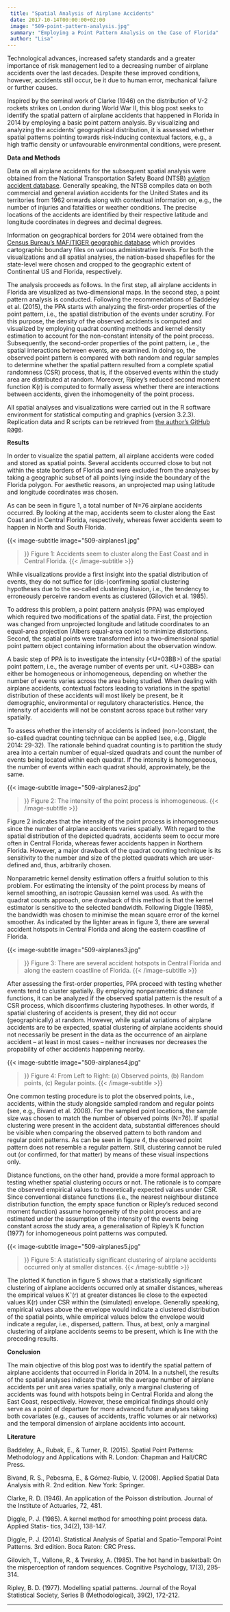 ```yaml
---
 title: "Spatial Analysis of Airplane Accidents"
 date: 2017-10-14T00:00:00+02:00
 image: "509-point-pattern-analysis.jpg"
 summary: "Employing a Point Pattern Analysis on the Case of Florida"
 author: "Lisa"
---
```



Technological advances, increased safety standards and a greater
importance of risk management led to a decreasing number of airplane
accidents over the last decades. Despite these improved conditions,
however, accidents still occur, be it due to human error, mechanical
failure or further causes.

Inspired by the seminal work of Clarke (1946) on the distribution of V-2
rockets strikes on London during World War II, this blog post seeks to
identify the spatial pattern of airplane accidents that happened in
Florida in 2014 by employing a basic point pattern analysis. By
visualizing and analyzing the accidents’ geographical distribution, it
is assessed whether spatial patterns pointing towards risk-inducing
contextual factors, e.g., a high traffic density or unfavourable
environmental conditions, were present.

**Data and Methods**

Data on all airplane accidents for the subsequent spatial analysis were
obtained from the National Transportation Safety Board (NTSB) [aviation
accident
database](https://www.ntsb.gov/_layouts/ntsb.aviation/index.aspx).
Generally speaking, the NTSB compiles data on both commercial and
general aviation accidents for the United States and its territories
from 1962 onwards along with contextual information on, e.g., the number
of injuries and fatalities or weather conditions. The precise locations
of the accidents are identified by their respective latitude and
longitude coordinates in degrees and decimal degrees.

Information on geographical borders for 2014 were obtained from the
[Census Bureau’s MAF/TIGER geographic
database](https://www.census.gov/geo/reference/gtc/gtc_maftiger.html)
which provides cartographic boundary files on various administrative
levels. For both the visualizations and all spatial analyses, the
nation-based shapefiles for the state-level were chosen and cropped to
the geographic extent of Continental US and Florida, respectively.

The analysis proceeds as follows. In the first step, all airplane
accidents in Florida are visualized as two-dimensional maps. In the
second step, a point pattern analysis is conducted. Following the
recommendations of Baddeley et al. (2015), the PPA starts with analyzing
the first-order properties of the point pattern, i.e., the spatial
distribution of the events under scrutiny. For this purpose, the density
of the observed accidents is computed and visualized by employing
quadrat counting methods and kernel density estimation to account for
the non-constant intensity of the point process. Subsequently, the
second-order properties of the point pattern, i.e., the spatial
interactions between events, are examined. In doing so, the observed
point pattern is compared with both random and regular samples to
determine whether the spatial pattern resulted from a complete spatial
randomness (CSR) process, that is, if the observed events within the
study area are distributed at random. Moreover, Ripley’s reduced second
moment function K(r) is computed to formally assess whether there are
interactions between accidents, given the inhomogeneity of the point
process.

All spatial analyses and visualizations were carried out in the R
software environment for statistical computing and graphics (version
3.2.3). Replication data and R scripts can be retrieved from [the
author’s GitHub
page](https://github.com/lhehnke/aircrash-analysis-data).

**Results**

In order to visualize the spatial pattern, all airplane accidents were
coded and stored as spatial points. Several accidents occurred close to
but not within the state borders of Florida and were excluded from the
analyses by taking a geographic subset of all points lying inside the
boundary of the Florida polygon. For aesthetic reasons, an unprojected
map using latitude and longitude coordinates was chosen.

As can be seen in figure 1, a total number of N=76 airplane accidents
occurred. By looking at the map, accidents seem to cluster along the
East Coast and in Central Florida, respectively, whereas fewer accidents
seem to happen in North and South Florida.

{{< image-subtitle
    image="509-airplanes1.jpg"
>}}
Figure 1: Accidents seem to cluster along the East Coast and in Central Florida.
{{< /image-subtitle >}}

While visualizations provide a first insight into the spatial
distribution of events, they do not suffice for (dis-)confirming spatial
clustering hypotheses due to the so-called clustering illusion, i.e.,
the tendency to erroneously perceive random events as clustered
(Gilovich et al. 1985).

To address this problem, a point pattern analysis (PPA) was employed
which required two modifications of the spatial data. First, the
projection was changed from unprojected longitude and latitude
coordinates to an equal-area projection (Albers equal-area conic) to
minimize distortions. Second, the spatial points were transformed into a
two-dimensional spatial point pattern object containing information
about the observation window.

A basic step of PPA is to investigate the intensity (<U+03BB>) of the spatial
point pattern, i.e., the average number of events per unit. <U+03BB> can either
be homogeneous or inhomogeneous, depending on whether the number of
events varies across the area being studied. When dealing with airplane
accidents, contextual factors leading to variations in the spatial
distribution of these accidents will most likely be present, be it
demographic, environmental or regulatory characteristics. Hence, the
intensity of accidents will not be constant across space but rather vary
spatially.

To assess whether the intensity of accidents is indeed (non-)constant,
the so-called quadrat counting technique can be applied (see, e.g.,
Diggle 2014: 29-32). The rationale behind quadrat counting is to
partition the study area into a certain number of equal-sized quadrats
and count the number of events being located within each quadrat. If the
intensity is homogeneous, the number of events within each quadrat
should, approximately, be the same.

{{< image-subtitle
    image="509-airplanes2.jpg"
>}}
Figure 2: The intensity of the point process is inhomogeneous.
{{< /image-subtitle >}}

Figure 2 indicates that the intensity of the point process is
inhomogeneous since the number of airplane accidents varies spatially.
With regard to the spatial distribution of the depicted quadrats,
accidents seem to occur more often in Central Florida, whereas fewer
accidents happen in Northern Florida. However, a major drawback of the
quadrat counting technique is its sensitivity to the number and size of
the plotted quadrats which are user-defined and, thus, arbitrarily
chosen.

Nonparametric kernel density estimation offers a fruitful solution to
this problem. For estimating the intensity of the point process by means
of kernel smoothing, an isotropic Gaussian kernel was used. As with the
quadrat counts approach, one drawback of this method is that the kernel
estimator is sensitive to the selected bandwidth. Following Diggle
(1985), the bandwidth was chosen to minimise the mean square error of
the kernel smoother. As indicated by the lighter areas in figure 3,
there are several accident hotspots in Central Florida and along the
eastern coastline of Florida.

{{< image-subtitle
    image="509-airplanes3.jpg"
>}}
Figure 3: There are several accident hotspots in Central Florida and along the eastern coastline of Florida.
{{< /image-subtitle >}}

After assessing the first-order properties, PPA proceed with testing
whether events tend to cluster spatially. By employing nonparametric
distance functions, it can be analyzed if the observed spatial pattern
is the result of a CSR process, which disconfirms clustering hypotheses.
In other words, if spatial clustering of accidents is present, they did
not occur (geographically) at random. However, while spatial variations
of airplane accidents are to be expected, spatial clustering of airplane
accidents should not necessarily be present in the data as the
occurrence of an airplane accident – at least in most cases – neither
increases nor decreases the propability of other accidents happening
nearby.

{{< image-subtitle
    image="509-airplanes4.jpg"
>}}
Figure 4: From Left to Right: (a) Observed points, (b)
Random points, (c) Regular points.
{{< /image-subtitle >}}

One common testing procedure is to plot the observed points, i.e.,
accidents, within the study alongside sampled random and regular points
(see, e.g., Bivand et al. 2008). For the sampled point locations, the
sample size was chosen to match the number of observed points (N=76). If
spatial clustering were present in the accident data, substantial
differences should be visible when comparing the observed pattern to
both random and regular point patterns. As can be seen in figure 4, the
observed point pattern does not resemble a regular pattern. Still,
clustering cannot be ruled out (or confirmed, for that matter) by means
of these visual inspections only.

Distance functions, on the other hand, provide a more formal approach to
testing whether spatial clustering occurs or not. The rationale is to
compare the observed empirical values to theoretically expected values
under CSR. Since conventional distance functions (i.e., the nearest
neighbour distance distribution function, the empty space function or
Ripley’s reduced second moment function) assume homogeneity of the point
process and are estimated under the assumption of the intensity of the
events being constant across the study area, a generalisation of
Ripley’s K function (1977) for inhomogeneous point patterns was
computed.

{{< image-subtitle
    image="509-airplanes5.jpg"
>}}
Figure 5: A statistically significant clustering of airplane
accidents occurred only at smaller distances.
{{< /image-subtitle >}}



The plotted K function in figure 5 shows that a statistically
significant clustering of airplane accidents occurred only at smaller
distances, whereas the empirical values Kˆ(r) at greater distances lie
close to the expected values K(r) under CSR within the (simulated)
envelope. Generally speaking, empirical values above the envelope would
indicate a clustered distribution of the spatial points, while empirical
values below the envelope would indicate a regular, i.e., dispersed,
pattern. Thus, at best, only a marginal clustering of airplane accidents
seems to be present, which is line with the preceding results.

**Conclusion**

The main objective of this blog post was to identify the spatial pattern
of airplane accidents that occurred in Florida in 2014. In a nutshell,
the results of the spatial analyses indicate that while the average
number of airplane accidents per unit area varies spatially, only a
marginal clustering of accidents was found with hotspots being in
Central Florida and along the East Coast, respectively. However, these
empirical findings should only serve as a point of departure for more
advanced future analyses taking both covariates (e.g., causes of
accidents, traffic volumes or air networks) and the temporal dimension
of airplane accidents into account.

**Literature**

Baddeley, A., Rubak, E., & Turner, R. (2015). Spatial Point Patterns:
Methodology and Applications with R. London: Chapman and Hall/CRC Press.

Bivand, R. S., Pebesma, E., & Gómez-Rubio, V. (2008). Applied Spatial
Data Analysis with R. 2nd edition. New York: Springer.

Clarke, R. D. (1946). An application of the Poisson distribution.
Journal of the Institute of Actuaries, 72, 481.

Diggle, P. J. (1985). A kernel method for smoothing point process data.
Applied Statis- tics, 34(2), 138-147.

Diggle, P. J. (2014). Statistical Analysis of Spatial and
Spatio-Temporal Point Patterns. 3rd edition. Boca Raton: CRC Press.

Gilovich, T., Vallone, R., & Tversky, A. (1985). The hot hand in
basketball: On the misperception of random sequences. Cognitive
Psychology, 17(3), 295-314.

Ripley, B. D. (1977). Modelling spatial patterns. Journal of the Royal
Statistical Society, Series B (Methodological), 39(2), 172-212.

------------------------------------------------------------------------


